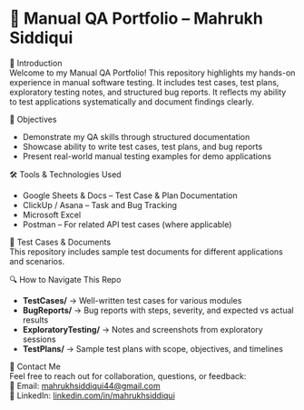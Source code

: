# 📌 Manual QA Portfolio – Mahrukh Siddiqui

📖 Introduction  
Welcome to my Manual QA Portfolio! This repository highlights my hands-on experience in manual software testing. It includes test cases, test plans, exploratory testing notes, and structured bug reports. It reflects my ability to test applications systematically and document findings clearly.

🎯 Objectives  
- Demonstrate my QA skills through structured documentation  
- Showcase ability to write test cases, test plans, and bug reports  
- Present real-world manual testing examples for demo applications  

🛠️ Tools & Technologies Used  
- Google Sheets & Docs – Test Case & Plan Documentation  
- ClickUp / Asana – Task and Bug Tracking  
- Microsoft Excel  
- Postman – For related API test cases (where applicable)  

📝 Test Cases & Documents  
This repository includes sample test documents for different applications and scenarios.

🔍 How to Navigate This Repo  
- **TestCases/** → Well-written test cases for various modules  
- **BugReports/** → Bug reports with steps, severity, and expected vs actual results  
- **ExploratoryTesting/** → Notes and screenshots from exploratory sessions  
- **TestPlans/** → Sample test plans with scope, objectives, and timelines  

📧 Contact Me  
Feel free to reach out for collaboration, questions, or feedback:  
📧 Email: mahrukhsiddiqui44@gmail.com  
🔗 LinkedIn: [linkedin.com/in/mahrukhsiddiqui](https://linkedin.com/in/mahrukhsiddiqui)  
